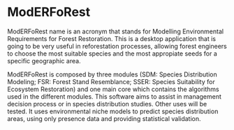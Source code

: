 # ModERFoRest
ModERFoRest name is an acronym that stands for Modelling Environmental Requirements for Forest Restoration. This is a desktop application that is going to be very useful in reforestation processes, allowing forest engineers to choose the most suitable species and the most appropiate seeds for a specific geographic area.

ModERFoRest is composed by three modules (SDM: Species Distribution Modeling; FSR: Forest Stand Resemblance; SSER: Species Suitability for Ecosystem Restoration) and one main core which contains the algorithms used in the different modules. This software aims to assist in management decision process or in species distribution studies. Other uses will be tested. It uses environmental niche models to predict species distribution areas, using only presence data and providing statistical validation.


